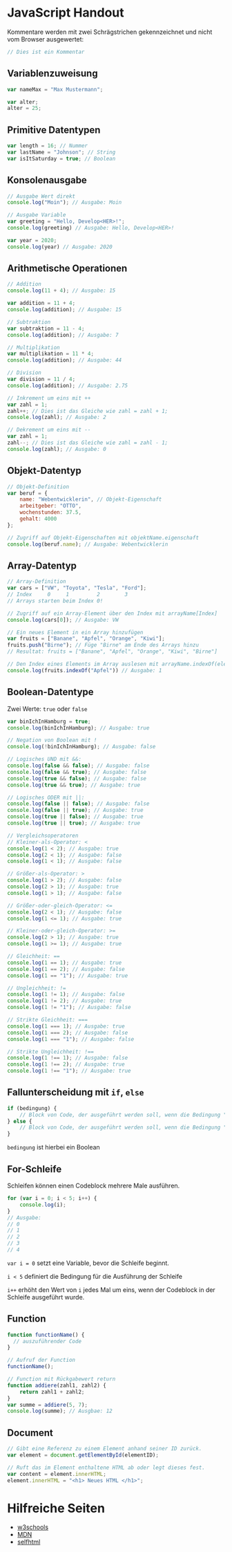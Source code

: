 # JavaScript Handout

Kommentare werden mit zwei Schrägstrichen gekennzeichnet und nicht vom Browser ausgewertet:
```javascript
// Dies ist ein Kommentar
```

## Variablenzuweisung
```javascript
var nameMax = "Max Mustermann";

var alter;
alter = 25;
```

## Primitive Datentypen
```javascript
var length = 16; // Nummer
var lastName = "Johnson"; // String
var isItSaturday = true; // Boolean
```

## Konsolenausgabe
```javascript
// Ausgabe Wert direkt
console.log("Moin"); // Ausgabe: Moin

// Ausgabe Variable
var greeting = "Hello, Develop<HER>!";
console.log(greeting) // Ausgabe: Hello, Develop<HER>!

var year = 2020;
console.log(year) // Ausgabe: 2020
```

## Arithmetische Operationen
```javascript
// Addition
console.log(11 + 4); // Ausgabe: 15

var addition = 11 + 4;
console.log(addition); // Ausgabe: 15

// Subtraktion
var subtraktion = 11 - 4;
console.log(addition); // Ausgabe: 7

// Multiplikation
var multiplikation = 11 * 4;
console.log(addition); // Ausgabe: 44

// Division
var division = 11 / 4;
console.log(addition); // Ausgabe: 2.75

// Inkrement um eins mit ++
var zahl = 1;
zahl++; // Dies ist das Gleiche wie zahl = zahl + 1;
console.log(zahl); // Ausgabe: 2

// Dekrement um eins mit --
var zahl = 1;
zahl--; // Dies ist das Gleiche wie zahl = zahl - 1;
console.log(zahl); // Ausgabe: 0
```

## Objekt-Datentyp
```javascript
// Objekt-Definition
var beruf = {
    name: "Webentwicklerin", // Objekt-Eigenschaft
    arbeitgeber: "OTTO",
    wochenstunden: 37.5,
    gehalt: 4000
};

// Zugriff auf Objekt-Eigenschaften mit objektName.eigenschaft
console.log(beruf.name); // Ausgabe: Webentwicklerin
```

## Array-Datentyp
```javascript
// Array-Definition
var cars = ["VW", "Toyota", "Tesla", "Ford"]; 
// Index     0     1         2        3
// Arrays starten beim Index 0!

// Zugriff auf ein Array-Element über den Index mit arrayName[Index]
console.log(cars[0]); // Ausgabe: VW

// Ein neues Element in ein Array hinzufügen
var fruits = ["Banane", "Apfel", "Orange", "Kiwi"];
fruits.push("Birne"); // Füge "Birne" am Ende des Arrays hinzu
// Resultat: fruits = ["Banane", "Apfel", "Orange", "Kiwi", "Birne"]

// Den Index eines Elements im Array auslesen mit arrayName.indexOf(elementImArray);
console.log(fruits.indexOf("Apfel")) // Ausgabe: 1
```

## Boolean-Datentype
Zwei Werte: `true` oder `false`
```javascript
var binIchInHamburg = true;
console.log(binIchInHamburg); // Ausgabe: true

// Negation von Boolean mit !
console.log(!binIchInHamburg); // Ausgabe: false

// Logisches UND mit &&: 
console.log(false && false); // Ausgabe: false
console.log(false && true); // Ausgabe: false
console.log(true && false); // Ausgabe: false
console.log(true && true); // Ausgabe: true

// Logisches ODER mit ||: 
console.log(false || false); // Ausgabe: false
console.log(false || true); // Ausgabe: true
console.log(true || false); // Ausgabe: true
console.log(true || true); // Ausgabe: true

// Vergleichsoperatoren
// Kleiner-als-Operator: <
console.log(1 < 2); // Ausgabe: true
console.log(2 < 1); // Ausgabe: false
console.log(1 < 1); // Ausgabe: false

// Größer-als-Operator: >
console.log(1 > 2); // Ausgabe: false
console.log(2 > 1); // Ausgabe: true
console.log(1 > 1); // Ausgabe: false

// Größer-oder-gleich-Operator: <=
console.log(2 < 1); // Ausgabe: false
console.log(1 <= 1); // Ausgabe: true

// Kleiner-oder-gleich-Operator: >=
console.log(2 > 1); // Ausgabe: true
console.log(1 >= 1); // Ausgabe: true

// Gleichheit: ==
console.log(1 == 1); // Ausgabe: true
console.log(1 == 2); // Ausgabe: false
console.log(1 == "1"); // Ausgabe: true

// Ungleichheit: !=
console.log(1 != 1); // Ausgabe: false
console.log(1 != 2); // Ausgabe: true
console.log(1 != "1"); // Ausgabe: false

// Strikte Gleichheit: ===
console.log(1 === 1); // Ausgabe: true
console.log(1 === 2); // Ausgabe: false
console.log(1 === "1"); // Ausgabe: false

// Strikte Ungleichheit: !==
console.log(1 !== 1); // Ausgabe: false
console.log(1 !== 2); // Ausgabe: true
console.log(1 !== "1"); // Ausgabe: true
```

## Fallunterscheidung mit `if`, `else`
```javascript
if (bedingung) {
    // Block von Code, der ausgeführt werden soll, wenn die Bedingung "bedingung" true ist
} else {
    // Block von Code, der ausgeführt werden soll, wenn die Bedingung "bedingung" false ist
}
```
`bedingung` ist hierbei ein Boolean

## For-Schleife
Schleifen können einen Codeblock mehrere Male ausführen.
```javascript
for (var i = 0; i < 5; i++) {
    console.log(i);
}
// Ausgabe: 
// 0
// 1
// 2
// 3
// 4
```
`var i = 0` setzt eine Variable, bevor die Schleife beginnt.

`i < 5` definiert die Bedingung für die Ausführung der Schleife

`i++` erhöht den Wert von `i` jedes Mal um eins, wenn der Codeblock in der Schleife ausgeführt wurde.


## Function
```javascript
function functionName() {
  // auszuführender Code
}

// Aufruf der Function
functionName();

// Function mit Rückgabewert return
function addiere(zahl1, zahl2) {
    return zahl1 + zahl2;
}
var summe = addiere(5, 7);
console.log(summe); // Ausgbae: 12
```

## Document 
```javascript
// Gibt eine Referenz zu einem Element anhand seiner ID zurück.
var element = document.getElementById(elementID);

// Ruft das im Element enthaltene HTML ab oder legt dieses fest.
var content = element.innerHTML;
element.innerHTML = "<h1> Neues HTML </h1>";
```

# Hilfreiche Seiten
* [w3schools](https://www.w3schools.com/)
* [MDN](https://developer.mozilla.org/de/)
* [selfhtml](https://wiki.selfhtml.org/)